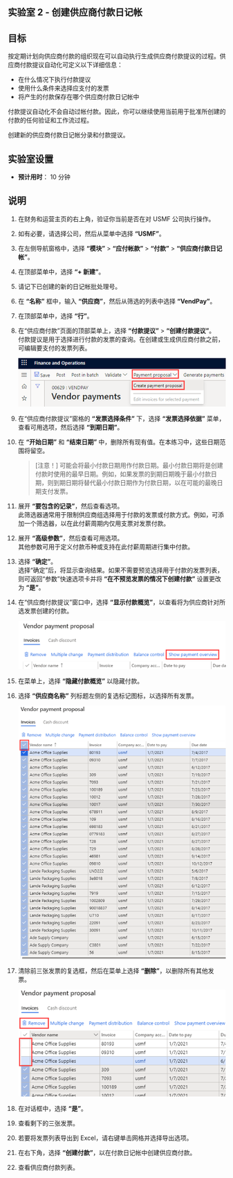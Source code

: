 ﻿---
lab:
    title: '实验室 2： 创建供应商付款日记帐'
    module: '模块 2： 学习 Microsoft Dynamics 365 Finance 的基础知识'
---

## 实验室 2 - 创建供应商付款日记帐

## 目标

按定期计划向供应商付款的组织现在可以自动执行生成供应商付款提议的过程。供应商付款提议自动化可定义以下详细信息：

- 在什么情况下执行付款提议
- 使用什么条件来选择应支付的发票
- 将产生的付款保存在哪个供应商付款日记帐中

付款提议自动化不会自动过帐付款。因此，你可以继续使用当前用于批准所创建的付款的任何验证和工作流过程。

创建新的供应商付款日记帐分录和付款提议。

## 实验室设置

   - **预计用时**： 10 分钟

## 说明

1. 在财务和运营主页的右上角，验证你当前是否在对 USMF 公司执行操作。

1. 如有必要，请选择公司，然后从菜单中选择 **“USMF”**。

1. 在左侧导航窗格中，选择 **“模块”** > **“应付帐款”** > **“付款”** > **“供应商付款日记帐”**。

1. 在顶部菜单中，选择 **“+ 新建”**。

1. 请记下已创建的新的日记帐批处理号。

1. 在 **“名称”** 框中，输入 **“供应商”**，然后从筛选的列表中选择 **“VendPay”**。

1. 在顶部菜单中，选择 **“行”**。

1. 在“供应商付款”页面的顶部菜单上，选择 **“付款提议”** > **“创建付款提议”**。  
    付款提议是用于选择进行付款的发票的查询。在创建或生成供应商付款之前，可编辑要支付的发票列表。

    ![显示“供应商付款”页面的屏幕图像，其中突出显示了“付款提议”和“创建付款提议”](./media/lp2-m4-vendor-payment-proposal.png)

1. 在“供应商付款提议”窗格的 **“发票选择条件”** 下，选择 **“发票选择依据”** 菜单，查看可用选项，然后选择 **“到期日期”**。

1. 在 **“开始日期”** 和 **“结束日期”** 中，删除所有现有值。在本练习中，这些日期范围将留空。

    >[注意！] 可能会将最小付款日期用作付款日期。最小付款日期将是创建付款时使用的最早日期。例如，如果发票的到期日期晚于最小付款日期，则到期日期将替代最小付款日期作为付款日期，以在可能的最晚日期支付发票。

1. 展开 **“要包含的记录”**，然后查看选项。  
    此筛选器通常用于限制供应商组选择用于付款的发票或付款方式。例如，可添加一个筛选器，以在此付薪周期内仅用支票对发票付款。

1. 展开 **“高级参数”**，然后查看可用选项。  
    其他参数可用于定义付款币种或支持在此付薪周期进行集中付款。

1. 选择 **“确定”**。  
    选择“确定”后，将显示查询结果。如果不需要预览选择用于付款的发票列表，则可返回“参数”快速选项卡并将 **“在不预览发票的情况下创建付款”** 设置更改为 **“是”**。

1. 在“供应商付款提议”窗口中，选择 **“显示付款概览”**，以查看将为供应商针对所选发票创建的付款。

    ![显示“供应商付款提议”的屏幕图像，其中突出显示了“显示付款概览”菜单](./media/lp2-m4-vendor-payment-proposal-complete-query.png)

1. 在菜单上，选择 **“隐藏付款概览”** 以隐藏付款。

1. 选择 **“供应商名称”** 列标题左侧的复选标记图标，以选择所有发票。

    ![屏幕图像显示已选择所有发票](./media/lp2-m4-vendor-payment-proposal-select-all.png)

1. 清除前三张发票的复选框，然后在菜单上选择 **“删除”**，以删除所有其他发票。

    ![显示“供应商付款提议”页面的屏幕截图，其中突出显示了已选择的项和“删除”菜单选项](./media/lp2-m4-vendor-payment-proposal-remove-selected-invoices.png)

1. 在对话框中，选择 **“是”**。

1. 查看剩下的三张发票。

1. 若要将发票列表导出到 Excel，请右键单击网格并选择导出选项。

1. 在右下角，选择 **“创建付款”**，以在付款日记帐中创建供应商付款。

1. 查看供应商付款列表。
